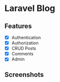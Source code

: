 # Laravel Blog

## Features

-   [x] Authentication
-   [x] Authorization
-   [x] CRUD Posts
-   [x] Comments
-   [x] Admin

## Screenshots
